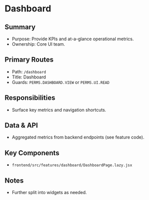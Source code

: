 # Dashboard

## Summary
- Purpose: Provide KPIs and at-a-glance operational metrics.
- Ownership: Core UI team.

## Primary Routes
- Path: `/dashboard`
- Title: Dashboard
- Guards: `PERMS.DASHBOARD.VIEW` or `PERMS.UI.READ`

## Responsibilities
- Surface key metrics and navigation shortcuts.

## Data & API
- Aggregated metrics from backend endpoints (see feature code).

## Key Components
- `frontend/src/features/dashboard/DashboardPage.lazy.jsx`

## Notes
- Further split into widgets as needed.

